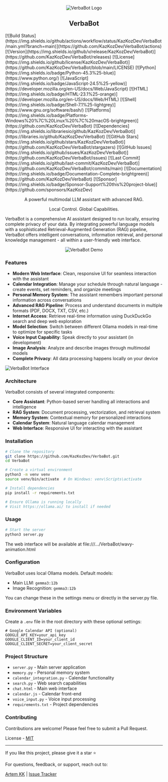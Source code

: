 <div align="center">
  <img src="https://github.com/user-attachments/assets/63bc3058-bace-4234-a473-7d92e6bd1c84" alt="VerbaBot Logo">
</div>
<h2 align="center">VerbaBot</h2>
[![Build Status](https://img.shields.io/github/actions/workflow/status/KazKozDev/VerbaBot/main.yml?branch=main)](https://github.com/KazKozDev/VerbaBot/actions)
[![Version](https://img.shields.io/github/v/release/KazKozDev/VerbaBot)](https://github.com/KazKozDev/VerbaBot/releases)
[![License](https://img.shields.io/github/license/KazKozDev/VerbaBot)](https://github.com/KazKozDev/VerbaBot/blob/main/LICENSE)
[![Python](https://img.shields.io/badge/Python-45.3%25-blue)](https://www.python.org/)
[![JavaScript](https://img.shields.io/badge/JavaScript-24.5%25-yellow)](https://developer.mozilla.org/en-US/docs/Web/JavaScript)
[![HTML](https://img.shields.io/badge/HTML-23.1%25-orange)](https://developer.mozilla.org/en-US/docs/Web/HTML)
[![Shell](https://img.shields.io/badge/Shell-7.1%25-lightgrey)](https://www.gnu.org/software/bash/)
[![Platforms](https://img.shields.io/badge/Platforms-Windows%20%7C%20Linux%20%7C%20macOS-brightgreen)](https://github.com/KazKozDev/VerbaBot)
[![Dependencies](https://img.shields.io/librariesio/github/KazKozDev/VerbaBot)](https://libraries.io/github/KazKozDev/VerbaBot)
[![GitHub Stars](https://img.shields.io/github/stars/KazKozDev/VerbaBot)](https://github.com/KazKozDev/VerbaBot/stargazers)
[![GitHub Issues](https://img.shields.io/github/issues/KazKozDev/VerbaBot)](https://github.com/KazKozDev/VerbaBot/issues)
[![Last Commit](https://img.shields.io/github/last-commit/KazKozDev/VerbaBot)](https://github.com/KazKozDev/VerbaBot/commits/main)
[![Documentation](https://img.shields.io/badge/Documentation-Complete-brightgreen)](https://github.com/KazKozDev/VerbaBot)
[![Sponsor](https://img.shields.io/badge/Sponsor-Support%20this%20project-blue)](https://github.com/sponsors/KazKozDev)
<p align="center">A powerful multimodal LLM assistant with advanced RAG.</p>
<p align="center">Local Control. Global Capabilities.</p>

VerbaBot is a comprehensive AI assistant designed to run locally, ensuring complete privacy of your data. By integrating powerful language models with a sophisticated Retrieval-Augmented Generation (RAG) pipeline, VerbaBot offers intelligent conversations, information retrieval, and personal knowledge management - all within a user-friendly web interface.

<div align="center">
  <img src="https://github.com/user-attachments/assets/e20930d6-f29f-47f7-a8a0-39fefbdb3538" alt="VerbaBot Demo">
</div>

### Features

- **Modern Web Interface**: Clean, responsive UI for seamless interaction with the assistant
- **Calendar Integration**: Manage your schedule through natural language - create events, set reminders, and organize meetings
- **Personal Memory System**: The assistant remembers important personal information across conversations
- **Advanced RAG Pipeline**: Process and understand documents in multiple formats (PDF, DOCX, TXT, CSV, etc.)
- **Internet Access**: Retrieve real-time information using DuckDuckGo search and deep web exploration
- **Model Selection**: Switch between different Ollama models in real-time to optimize for specific tasks
- **Voice Input Capability**: Speak directly to your assistant (in development)
- **Image Analysis**: Analyze and describe images through multimodal models
- **Complete Privacy**: All data processing happens locally on your device

![VerbaBot Interface](https://github.com/user-attachments/assets/c8c5e8b6-2cb1-48d1-94c1-13bac9759e12)

### Architecture

VerbaBot consists of several integrated components:

- **Core Assistant**: Python-based server handling all interactions and intelligence
- **RAG System**: Document processing, vectorization, and retrieval system
- **Memory System**: Contextual memory for personalized interactions
- **Calendar System**: Natural language calendar management
- **Web Interface**: Responsive UI for interacting with the assistant

### Installation

```bash
# Clone the repository
git clone https://github.com/KazKozDev/VerbaBot.git
cd VerbaBot

# Create a virtual environment
python3 -m venv venv
source venv/bin/activate  # On Windows: venv\Scripts\activate

# Install dependencies
pip install -r requirements.txt

# Ensure Ollama is running locally
# Visit https://ollama.ai/ to install if needed
```

### Usage

```bash
# Start the server
python3 server.py
```

The web interface will be available at file:///.../VerbaBot/wavy-animation.html

### Configuration

VerbaBot uses local Ollama models. Default models:
- Main LLM: `gemma3:12b`
- Image Recognition: `gemma3:12b`

You can change these in the settings menu or directly in the server.py file.

### Environment Variables

Create a `.env` file in the root directory with these optional settings:

```
# Google Calendar API (optional)
GOOGLE_API_KEY=your_api_key
GOOGLE_CLIENT_ID=your_client_id
GOOGLE_CLIENT_SECRET=your_client_secret
```

### Project Structure

- `server.py` - Main server application
- `memory.py` - Personal memory system
- `calendar_integration.py` - Calendar functionality
- `search.py` - Web search capabilities
- `chat.html` - Main web interface
- `calendar.js` - Calendar front-end
- `voice_input.py` - Voice input processing
- `requirements.txt` - Project dependencies

### Contributing

Contributions are welcome! Please feel free to submit a Pull Request.

License - [MIT](LICENSE) 

---
If you like this project, please give it a star ⭐

For questions, feedback, or support, reach out to:

[Artem KK](https://www.linkedin.com/in/kazkozdev/) | [Issue Tracker](https://github.com/KazKozDev/VerbaBot/issues) 
